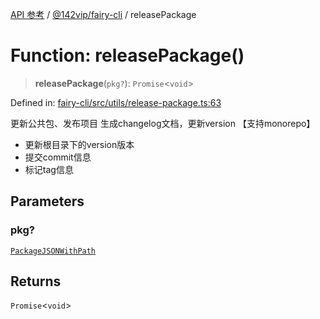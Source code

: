 [API 参考](../../../index.md) / [@142vip/fairy-cli](../index.md) / releasePackage

# Function: releasePackage()

> **releasePackage**(`pkg?`): `Promise`\<`void`\>

Defined in: [fairy-cli/src/utils/release-package.ts:63](https://github.com/142vip/core-x/blob/15d5bc9ef4bece78c0e60bdf074a2d245f625100/packages/fairy-cli/src/utils/release-package.ts#L63)

更新公共包、发布项目
生成changelog文档，更新version 【支持monorepo】
 - 更新根目录下的version版本
 - 提交commit信息
 - 标记tag信息

## Parameters

### pkg?

[`PackageJSONWithPath`](../../utils/interfaces/PackageJSONWithPath.md)

## Returns

`Promise`\<`void`\>

